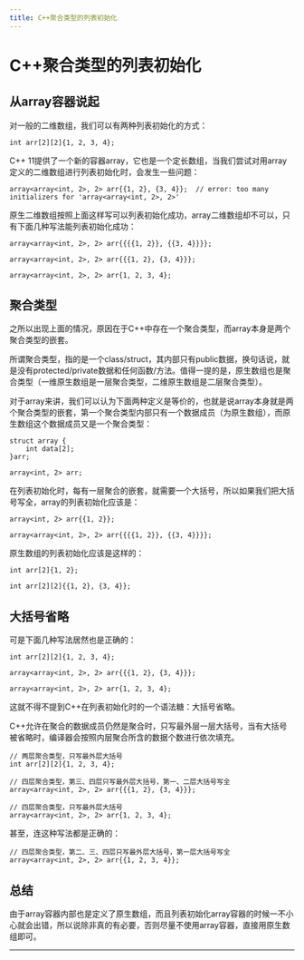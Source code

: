 ```yaml
---
title: C++聚合类型的列表初始化
---
```


# C++聚合类型的列表初始化

<script type="text/javascript" src="/include/head.js"></script>

## 从array容器说起

对一般的二维数组，我们可以有两种列表初始化的方式：

```
int arr[2][2]{1, 2, 3, 4};
```

C++ 11提供了一个新的容器array，它也是一个定长数组，当我们尝试对用array定义的二维数组进行列表初始化时，会发生一些问题：

```
array<array<int, 2>, 2> arr{{1, 2}, {3, 4}};  // error: too many initializers for 'array<array<int, 2>, 2>'
```

原生二维数组按照上面这样写可以列表初始化成功，array二维数组却不可以，只有下面几种写法能列表初始化成功：

```
array<array<int, 2>, 2> arr{{{{1, 2}}, {{3, 4}}}};

array<array<int, 2>, 2> arr{{{1, 2}, {3, 4}}};

array<array<int, 2>, 2> arr{1, 2, 3, 4};
```

## 聚合类型

之所以出现上面的情况，原因在于C++中存在一个聚合类型，而array本身是两个聚合类型的嵌套。

所谓聚合类型，指的是一个class/struct，其内部只有public数据，换句话说，就是没有protected/private数据和任何函数/方法。值得一提的是，原生数组也是聚合类型（一维原生数组是一层聚合类型，二维原生数组是二层聚合类型）。

对于array来讲，我们可以认为下面两种定义是等价的，也就是说array本身就是两个聚合类型的嵌套，第一个聚合类型内部只有一个数据成员（为原生数组），而原生数组这个数据成员又是一个聚合类型：

```
struct array {
    int data[2];
}arr;

array<int, 2> arr;
```

在列表初始化时，每有一层聚合的嵌套，就需要一个大括号，所以如果我们把大括号写全，array的列表初始化应该是：

```
array<int, 2> arr{{1, 2}};

array<array<int, 2>, 2> arr{{{{1, 2}}, {{3, 4}}}};
```

原生数组的列表初始化应该是这样的：

```
int arr[2]{1, 2};

int arr[2][2]{{1, 2}, {3, 4}};
```

## 大括号省略

可是下面几种写法居然也是正确的：

```
int arr[2][2]{1, 2, 3, 4};

array<array<int, 2>, 2> arr{{{1, 2}, {3, 4}}};

array<array<int, 2>, 2> arr{1, 2, 3, 4};
```

这就不得不提到C++在列表初始化时的一个语法糖：大括号省略。

C++允许在聚合的数据成员仍然是聚合时，只写最外层一层大括号，当有大括号被省略时，编译器会按照内层聚合所含的数据个数进行依次填充。

```
// 两层聚合类型，只写最外层大括号
int arr[2][2]{1, 2, 3, 4};

// 四层聚合类型，第三、四层只写最外层大括号，第一、二层大括号写全
array<array<int, 2>, 2> arr{{{1, 2}, {3, 4}}};

// 四层聚合类型，只写最外层大括号
array<array<int, 2>, 2> arr{1, 2, 3, 4};
```

甚至，连这种写法都是正确的：

```
// 四层聚合类型，第二、三、四层只写最外层大括号，第一层大括号写全
array<array<int, 2>, 2> arr{{1, 2, 3, 4}};
```

## 总结

由于array容器内部也是定义了原生数组，而且列表初始化array容器的时候一不小心就会出错，所以说除非真的有必要，否则尽量不使用array容器，直接用原生数组即可。

---

<script type="text/javascript" src="/include/tail.js"></script>
